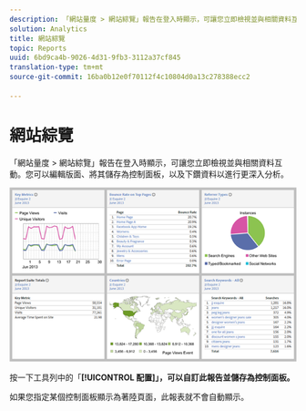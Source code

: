 ```yaml
---
description: 「網站量度 > 網站綜覽」報告在登入時顯示，可讓您立即檢視並與相關資料互動。您可以編輯版面、將其儲存為控制面板，以及下鑽資料以進行更深入分析。
solution: Analytics
title: 網站綜覽
topic: Reports
uuid: 6bd9ca4b-9026-4d31-9fb3-3112a37cf845
translation-type: tm+mt
source-git-commit: 16ba0b12e0f70112f4c10804d0a13c278388ecc2

---
```



# 網站綜覽

「網站量度 &gt; 網站綜覽」報告在登入時顯示，可讓您立即檢視並與相關資料互動。您可以編輯版面、將其儲存為控制面板，以及下鑽資料以進行更深入分析。

![](assets/site_overview_report.png)

按一下工具列中的「**[!UICONTROL 配置]」，可以自訂此報告並儲存為控制面板。**

如果您指定某個控制面板顯示為著陸頁面，此報表就不會自動顯示。
